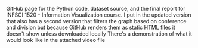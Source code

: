 GitHub page for the Python code, dataset source, and the final report for INFSCI 1520 - Information Visualization course. 
I put in the updated version that also has a second version that filters the graph based on conference and division but because GitHub renders them as static HTML files it doesn't show unless downloaded locally
There's a demonstration of what it would look like in the attached video file

